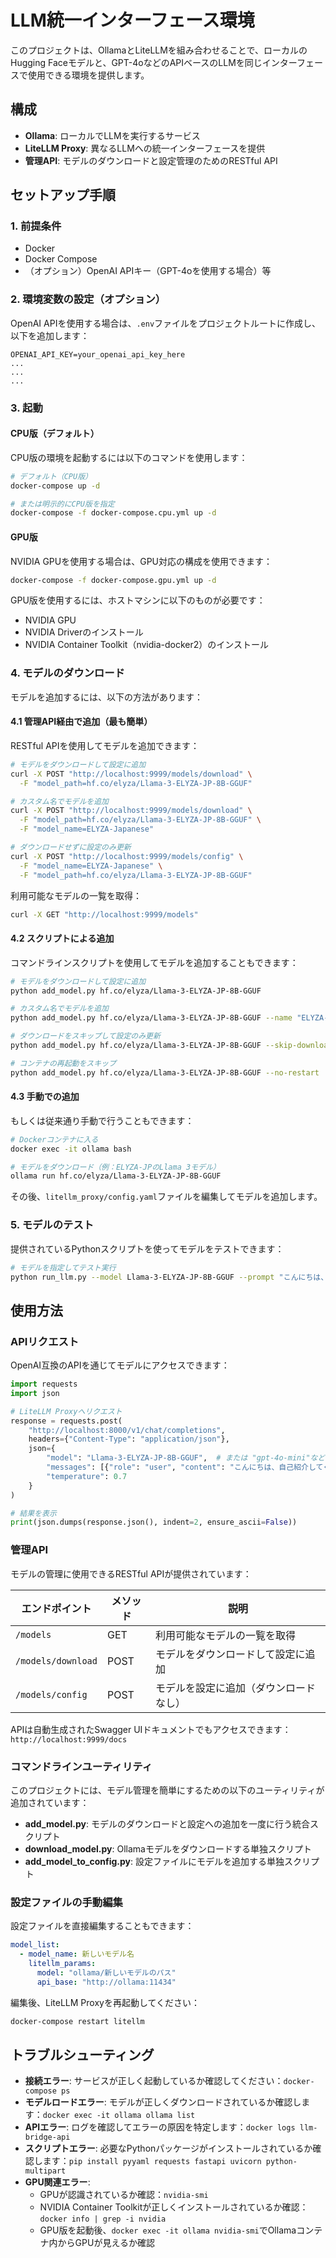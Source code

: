 # LLM統一インターフェース環境

このプロジェクトは、OllamaとLiteLLMを組み合わせることで、ローカルのHugging Faceモデルと、GPT-4oなどのAPIベースのLLMを同じインターフェースで使用できる環境を提供します。

## 構成

- **Ollama**: ローカルでLLMを実行するサービス
- **LiteLLM Proxy**: 異なるLLMへの統一インターフェースを提供
- **管理API**: モデルのダウンロードと設定管理のためのRESTful API

## セットアップ手順

### 1. 前提条件

- Docker
- Docker Compose
- （オプション）OpenAI APIキー（GPT-4oを使用する場合）等

### 2. 環境変数の設定（オプション）

OpenAI APIを使用する場合は、`.env`ファイルをプロジェクトルートに作成し、以下を追加します：

```
OPENAI_API_KEY=your_openai_api_key_here
...
...
...
```

### 3. 起動

#### CPU版（デフォルト）

CPU版の環境を起動するには以下のコマンドを使用します：

```bash
# デフォルト（CPU版）
docker-compose up -d

# または明示的にCPU版を指定
docker-compose -f docker-compose.cpu.yml up -d
```

#### GPU版

NVIDIA GPUを使用する場合は、GPU対応の構成を使用できます：

```bash
docker-compose -f docker-compose.gpu.yml up -d
```

GPU版を使用するには、ホストマシンに以下のものが必要です：
- NVIDIA GPU
- NVIDIA Driverのインストール
- NVIDIA Container Toolkit（nvidia-docker2）のインストール

### 4. モデルのダウンロード

モデルを追加するには、以下の方法があります：

#### 4.1 管理API経由で追加（最も簡単）

RESTful APIを使用してモデルを追加できます：

```bash
# モデルをダウンロードして設定に追加
curl -X POST "http://localhost:9999/models/download" \
  -F "model_path=hf.co/elyza/Llama-3-ELYZA-JP-8B-GGUF"

# カスタム名でモデルを追加
curl -X POST "http://localhost:9999/models/download" \
  -F "model_path=hf.co/elyza/Llama-3-ELYZA-JP-8B-GGUF" \
  -F "model_name=ELYZA-Japanese"

# ダウンロードせずに設定のみ更新
curl -X POST "http://localhost:9999/models/config" \
  -F "model_name=ELYZA-Japanese" \
  -F "model_path=hf.co/elyza/Llama-3-ELYZA-JP-8B-GGUF"
```

利用可能なモデルの一覧を取得：

```bash
curl -X GET "http://localhost:9999/models"
```

#### 4.2 スクリプトによる追加

コマンドラインスクリプトを使用してモデルを追加することもできます：

```bash
# モデルをダウンロードして設定に追加
python add_model.py hf.co/elyza/Llama-3-ELYZA-JP-8B-GGUF

# カスタム名でモデルを追加
python add_model.py hf.co/elyza/Llama-3-ELYZA-JP-8B-GGUF --name "ELYZA-Japanese"

# ダウンロードをスキップして設定のみ更新
python add_model.py hf.co/elyza/Llama-3-ELYZA-JP-8B-GGUF --skip-download

# コンテナの再起動をスキップ
python add_model.py hf.co/elyza/Llama-3-ELYZA-JP-8B-GGUF --no-restart
```

#### 4.3 手動での追加

もしくは従来通り手動で行うこともできます：

```bash
# Dockerコンテナに入る
docker exec -it ollama bash

# モデルをダウンロード（例：ELYZA-JPのLlama 3モデル）
ollama run hf.co/elyza/Llama-3-ELYZA-JP-8B-GGUF
```

その後、`litellm_proxy/config.yaml`ファイルを編集してモデルを追加します。

### 5. モデルのテスト

提供されているPythonスクリプトを使ってモデルをテストできます：

```bash
# モデルを指定してテスト実行
python run_llm.py --model Llama-3-ELYZA-JP-8B-GGUF --prompt "こんにちは、自己紹介してください"
```

## 使用方法

### APIリクエスト

OpenAI互換のAPIを通じてモデルにアクセスできます：

```python
import requests
import json

# LiteLLM Proxyへリクエスト
response = requests.post(
    "http://localhost:8000/v1/chat/completions",
    headers={"Content-Type": "application/json"},
    json={
        "model": "Llama-3-ELYZA-JP-8B-GGUF",  # または "gpt-4o-mini"など
        "messages": [{"role": "user", "content": "こんにちは、自己紹介してください"}],
        "temperature": 0.7
    }
)

# 結果を表示
print(json.dumps(response.json(), indent=2, ensure_ascii=False))
```

### 管理API

モデルの管理に使用できるRESTful APIが提供されています：

| エンドポイント | メソッド | 説明 |
|--------------|---------|------|
| `/models` | GET | 利用可能なモデルの一覧を取得 |
| `/models/download` | POST | モデルをダウンロードして設定に追加 |
| `/models/config` | POST | モデルを設定に追加（ダウンロードなし） |

APIは自動生成されたSwagger UIドキュメントでもアクセスできます：
`http://localhost:9999/docs`

### コマンドラインユーティリティ

このプロジェクトには、モデル管理を簡単にするための以下のユーティリティが追加されています：

- **add_model.py**: モデルのダウンロードと設定への追加を一度に行う統合スクリプト
- **download_model.py**: Ollamaモデルをダウンロードする単独スクリプト
- **add_model_to_config.py**: 設定ファイルにモデルを追加する単独スクリプト

### 設定ファイルの手動編集

設定ファイルを直接編集することもできます：

```yaml
model_list:
  - model_name: 新しいモデル名
    litellm_params:
      model: "ollama/新しいモデルのパス"
      api_base: "http://ollama:11434"
```

編集後、LiteLLM Proxyを再起動してください：

```bash
docker-compose restart litellm
```

## トラブルシューティング

- **接続エラー**: サービスが正しく起動しているか確認してください：`docker-compose ps`
- **モデルロードエラー**: モデルが正しくダウンロードされているか確認します：`docker exec -it ollama ollama list`
- **APIエラー**: ログを確認してエラーの原因を特定します：`docker logs llm-bridge-api`
- **スクリプトエラー**: 必要なPythonパッケージがインストールされているか確認します：`pip install pyyaml requests fastapi uvicorn python-multipart`
- **GPU関連エラー**: 
  - GPUが認識されているか確認：`nvidia-smi`
  - NVIDIA Container Toolkitが正しくインストールされているか確認：`docker info | grep -i nvidia`
  - GPU版を起動後、`docker exec -it ollama nvidia-smi`でOllamaコンテナ内からGPUが見えるか確認
